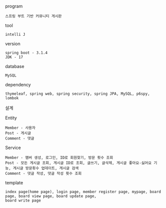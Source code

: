 program

    스프링 부트 기반 커뮤니티 게시판
  
tool

    intelli J

version

    spring boot - 3.1.4
    JDK - 17

database

    MySQL

dependency 

    thymeleaf, spring web, spring security, spring JPA, MySQL, p6spy, lombok

설계

Entity

    Member - 사용자
    Post - 게시글
    Comment - 댓글

Service 
    
    Member - 멤버 생성, 로그인, ID로 회원찾기, 방문 횟수 조회
    Post - 모든 게시글 조회, 게시글 ID로 조회, 글쓰기, 글삭제, 게시글 좋아요-싫어요 기능, 게시글 방문횟수 업데이트, 게시글 검색
    Comment - 댓글 작성, 댓글 작성 횟수 조회

template

    index page(home page), login page, member register page, mypage, board page, board view page, board update page,
    board write page
